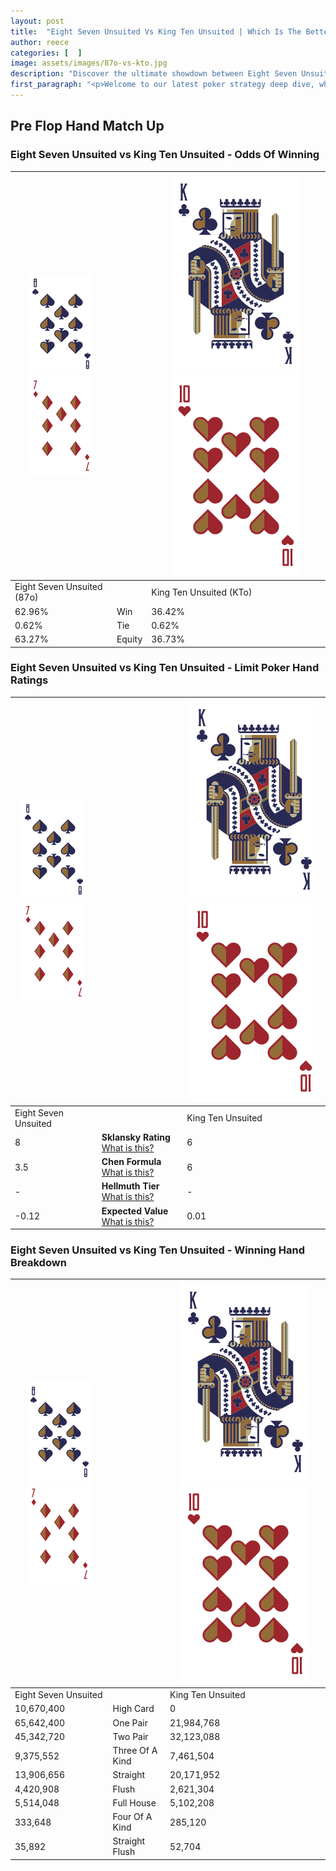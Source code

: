 ```yaml
---
layout: post
title:  "Eight Seven Unsuited Vs King Ten Unsuited | Which Is The Better Hand In Poker? A Complete Guide"
author: reece
categories: [  ]
image: assets/images/87o-vs-kto.jpg
description: "Discover the ultimate showdown between Eight Seven Unsuited and King Ten Unsuited in poker! Uncover the odds, strategies, and scenarios where one hand triumphs over the other. Get ready to up your poker game with this thrilling analysis."
first_paragraph: "<p>Welcome to our latest poker strategy deep dive, where we're pitting two distinct hands against each other in a high-stakes showdown: Eight Seven Unsuited vs King Ten Unsuited.</p><p>In the dynamic world of poker, every decision counts, and knowing which hand holds the upper hand is key to your success at the table.</p><p>In this article, we'll dissect these two hands, explore the scenarios where one dominates the other, and equip you with the knowledge to make strategic choices that can tip the odds in your favor.</p><p>Get ready to unravel the intriguing dynamics of these poker hands and elevate your game to new heights.</p>"
---
```




[comment]: # (sp0)

## Pre Flop Hand Match Up

<div class="table hand-ratings" markdown="1"> 



### Eight Seven Unsuited vs King Ten Unsuited - Odds Of Winning


    
| ![image info](assets/images/hand1/8.png) ![image info](assets/images/hand1/7o.png) |  | ![image info](assets/images/hand2/K.png) ![image info](assets/images/hand2/To.png) |
| -------- | -------- | -------- |
| Eight Seven Unsuited (87o) |  | King Ten Unsuited (KTo) |
| 62.96% | Win | 36.42% |
| 0.62% | Tie | 0.62% |
| 63.27% | Equity | 36.73% |




[comment]: # (sp1)



### Eight Seven Unsuited vs King Ten Unsuited - Limit Poker Hand Ratings


    
| ![image info](assets/images/hand1/8.png) ![image info](assets/images/hand1/7o.png) |  | ![image info](assets/images/hand2/K.png) ![image info](assets/images/hand2/To.png) |
| -------- | -------- | -------- |
| Eight Seven Unsuited |  | King Ten Unsuited |
| 8 | **Sklansky Rating** [What is this?](/sklansky-rating-explained) | 6 |
| 3.5 | **Chen Formula** [What is this?](/chen-formula-explained) | 6 |
| - | **Hellmuth Tier** [What is this?](/Hellmuth-tier-explained) | - |
| -0.12 | **Expected Value** [What is this?](/expected-value-explained) | 0.01 |




[comment]: # (sp2)



### Eight Seven Unsuited vs King Ten Unsuited - Winning Hand Breakdown


    
| ![image info](assets/images/hand1/8.png) ![image info](assets/images/hand1/7o.png) |  | ![image info](assets/images/hand2/K.png) ![image info](assets/images/hand2/To.png) |
| -------- | -------- | -------- |
| Eight Seven Unsuited |  | King Ten Unsuited |
| 10,670,400 | High Card | 0 |
| 65,642,400 | One Pair | 21,984,768 |
| 45,342,720 | Two Pair | 32,123,088 |
| 9,375,552 | Three Of A Kind | 7,461,504 |
| 13,906,656 | Straight | 20,171,952 |
| 4,420,908 | Flush | 2,621,304 |
| 5,514,048 | Full House | 5,102,208 |
| 333,648 | Four Of A Kind | 285,120 |
| 35,892 | Straight Flush | 52,704 |




[comment]: # (sp3)



</div>

[comment]: # (sp4)



[comment]: # (sp5)

